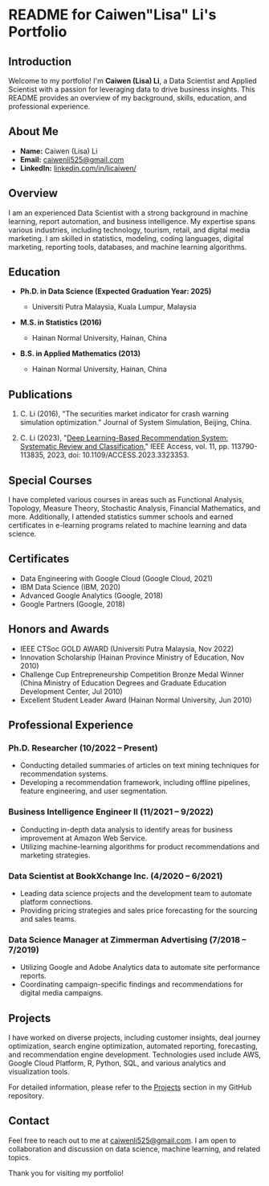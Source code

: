# README for Caiwen"Lisa" Li's Portfolio

## Introduction
Welcome to my portfolio! I'm **Caiwen (Lisa) Li**, a Data Scientist and Applied Scientist with a passion for leveraging data to drive business insights. This README provides an overview of my background, skills, education, and professional experience.

## About Me
- **Name:** Caiwen (Lisa) Li
- **Email:** caiwenli525@gmail.com
- **LinkedIn:** [linkedin.com/in/licaiwen/](https://www.linkedin.com/in/licaiwen/)

## Overview
I am an experienced Data Scientist with a strong background in machine learning, report automation, and business intelligence. My expertise spans various industries, including technology, tourism, retail, and digital media marketing. I am skilled in statistics, modeling, coding languages, digital marketing, reporting tools, databases, and machine learning algorithms.

## Education
- **Ph.D. in Data Science (Expected Graduation Year: 2025)**
  - Universiti Putra Malaysia, Kuala Lumpur, Malaysia

- **M.S. in Statistics (2016)**
  - Hainan Normal University, Hainan, China

- **B.S. in Applied Mathematics (2013)**
  - Hainan Normal University, Hainan, China

## Publications
1. C. Li (2016), "The securities market indicator for crash warning simulation optimization." Journal of System Simulation, Beijing, China.

2. C. Li (2023), "[Deep Learning-Based Recommendation System: Systematic Review and Classification](https://ieeexplore.ieee.org/document/10274963)," IEEE Access, vol. 11, pp. 113790-113835, 2023, doi: 10.1109/ACCESS.2023.3323353.

## Special Courses
I have completed various courses in areas such as Functional Analysis, Topology, Measure Theory, Stochastic Analysis, Financial Mathematics, and more. Additionally, I attended statistics summer schools and earned certificates in e-learning programs related to machine learning and data science.

## Certificates
- Data Engineering with Google Cloud (Google Cloud, 2021)
- IBM Data Science (IBM, 2020)
- Advanced Google Analytics (Google, 2018)
- Google Partners (Google, 2018)

## Honors and Awards
- IEEE CTSoc GOLD AWARD (Universiti Putra Malaysia, Nov 2022)
- Innovation Scholarship (Hainan Province Ministry of Education, Nov 2010)
- Challenge Cup Entrepreneurship Competition Bronze Medal Winner (China Ministry of Education Degrees and Graduate Education Development Center, Jul 2010)
- Excellent Student Leader Award (Hainan Normal University, Jun 2010)

## Professional Experience
### Ph.D. Researcher (10/2022 – Present)
- Conducting detailed summaries of articles on text mining techniques for recommendation systems.
- Developing a recommendation framework, including offline pipelines, feature engineering, and user segmentation.

### Business Intelligence Engineer II (11/2021 – 9/2022)
- Conducting in-depth data analysis to identify areas for business improvement at Amazon Web Service.
- Utilizing machine-learning algorithms for product recommendations and marketing strategies.

### Data Scientist at BookXchange Inc. (4/2020 – 6/2021)
- Leading data science projects and the development team to automate platform connections.
- Providing pricing strategies and sales price forecasting for the sourcing and sales teams.

### Data Science Manager at Zimmerman Advertising (7/2018 – 7/2019)
- Utilizing Google and Adobe Analytics data to automate site performance reports.
- Coordinating campaign-specific findings and recommendations for digital media campaigns.

## Projects
I have worked on diverse projects, including customer insights, deal journey optimization, search engine optimization, automated reporting, forecasting, and recommendation engine development. Technologies used include AWS, Google Cloud Platform, R, Python, SQL, and various analytics and visualization tools.

For detailed information, please refer to the [Projects](#) section in my GitHub repository.

## Contact
Feel free to reach out to me at caiwenli525@gmail.com. I am open to collaboration and discussion on data science, machine learning, and related topics.

Thank you for visiting my portfolio!

